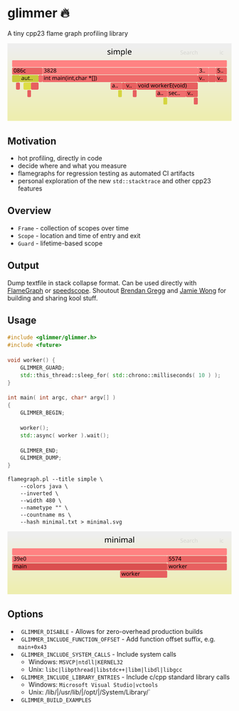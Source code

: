 # glimmer 🔥
A tiny cpp23 flame graph profiling library

![](docs/simple.svg)


## Motivation
- hot profiling, directly in code
- decide where and what you measure
- flamegraphs for regression testing as automated CI artifacts
- personal exploration of the new `std::stacktrace` and other cpp23 features

## Overview
- `Frame` - collection of scopes over time
- `Scope` - location and time of entry and exit
- `Guard` - lifetime-based scope


## Output
Dump textfile in stack collapse format.
Can be used directly with [FlameGraph](https://github.com/brendangregg/FlameGraph) or [speedscope](https://www.speedscope.app/).
Shoutout [Brendan Gregg](https://twitter.com/brendangregg) and [Jamie Wong](https://twitter.com/jlfwong) for building and sharing kool stuff.


## Usage
```cpp
#include <glimmer/glimmer.h>
#include <future>

void worker() {
    GLIMMER_GUARD;
    std::this_thread::sleep_for( std::chrono::milliseconds( 10 ) );
}

int main( int argc, char* argv[] ) 
{
    GLIMMER_BEGIN;

    worker();
    std::async( worker ).wait();

    GLIMMER_END;
    GLIMMER_DUMP;
}
```

```
flamegraph.pl --title simple \
    --colors java \
    --inverted \
    --width 480 \
    --nametype "" \ 
    --countname ms \
    --hash minimal.txt > minimal.svg
``` 

![](docs/minimal.svg)


## Options
- ` GLIMMER_DISABLE` - Allows for zero-overhead production builds
- ` GLIMMER_INCLUDE_FUNCTION_OFFSET` - Add function offset suffix, e.g. `main+0x43`
- ` GLIMMER_INCLUDE_SYSTEM_CALLS` - Include system calls
    - Windows: `MSVCP|ntdll|KERNEL32`
    - Unix: `libc|libpthread|libstdc++|libm|libdl|libgcc`
- ` GLIMMER_INCLUDE_LIBRARY_ENTRIES` - Include c/cpp standard library calls
    - Windows: `Microsoft Visual Studio|vctools`
    - Unix: /lib/|/usr/lib/|/opt/|/System/Library/`
- ` GLIMMER_BUILD_EXAMPLES`